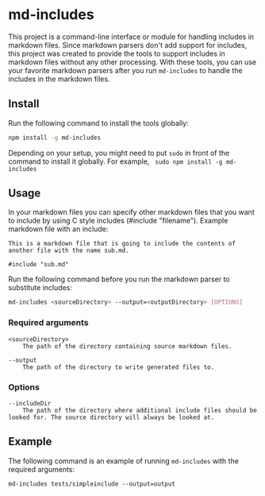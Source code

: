 # md-includes

This project is a command-line interface or module for handling includes in markdown files. Since markdown parsers don't add support for includes, this project was created to provide the tools to support includes in markdown files without any other processing. With these tools, you can use your favorite markdown parsers after you run `md-includes` to handle the includes in the markdown files.

## Install

Run the following command to install the tools globally:

``` bash
npm install -g md-includes
```

Depending on your setup, you might need to put `sudo` in front of the command to install it globally. For example, ` sudo npm install -g md-includes`

## Usage

In your markdown files you can specify other markdown files that you want to include by using C style includes (#include "filename"). Example markdown file with an include:

```
This is a markdown file that is going to include the contents of another file with the name sub.md.

#include "sub.md"
```

Run the following command before you run the markdown parser to substitute includes:

```bash
md-includes <sourceDirectory> --output=<outputDirectory> [OPTIONS]
```

### Required arguments

```
<sourceDirectory>
	The path of the directory containing source markdown files.

--output
	The path of the directory to write generated files to.
```

### Options
```
--includeDir
	The path of the directory where additional include files should be looked for. The source directory will always be looked at.
```

## Example

The following command is an example of running `md-includes` with the required arguments:
```
md-includes tests/simpleinclude --output=output
```
